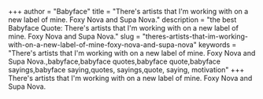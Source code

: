 +++
author = "Babyface"
title = "There's artists that I'm working with on a new label of mine. Foxy Nova and Supa Nova."
description = "the best Babyface Quote: There's artists that I'm working with on a new label of mine. Foxy Nova and Supa Nova."
slug = "theres-artists-that-im-working-with-on-a-new-label-of-mine-foxy-nova-and-supa-nova"
keywords = "There's artists that I'm working with on a new label of mine. Foxy Nova and Supa Nova.,babyface,babyface quotes,babyface quote,babyface sayings,babyface saying,quotes, sayings,quote, saying, motivation"
+++
There's artists that I'm working with on a new label of mine. Foxy Nova and Supa Nova.
